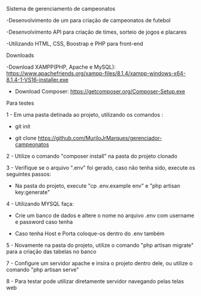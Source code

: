 Sistema de gerenciamento de campeonatos 

-Desenvolvimento de um para criação de campeonatos de futebol 

-Desenvolvimento API para criação de times, sorteio de jogos e placares 

-Utilizando HTML, CSS, Boostrap e PHP para front-end 

 

Downloads 

-Download XAMPP(PHP, Apache e MySQL): https://www.apachefriends.org/xampp-files/8.1.4/xampp-windows-x64-8.1.4-1-VS16-installer.exe 

- Download Composer: https://getcomposer.org/Composer-Setup.exe 

 

Para testes 

1 - Em uma pasta detinada ao projeto, utilizando os comandos : 

- git init 

- git clone https://github.com/MuriloJrMarques/gerenciador-campeonatos

2 - Utilize o comando "composer install" na pasta do projeto clonado 

3 - Verifique se o arquivo ".env" foi gerado, caso não tenha sido, execute os seguintes passos: 

- Na pasta do projeto, execute "cp .env.example env" e "php artisan key:generate" 

4 - Utilizando MYSQL faça: 

- Crie um banco de dados e altere o nome no arquivo .env com username e password caso tenha 

- Caso tenha Host e Porta coloque-os dentro do .env também 

5 - Novamente na pasta do projeto, utilize o comando "php artisan migrate" para a criação das tabelas no banco 

7 - Configure um servidor apache e insira o projeto dentro dele, ou utilize o comando "php artisan serve" 

8 - Para testar pode utilizar diretamente servidor navegando pelas telas web 
